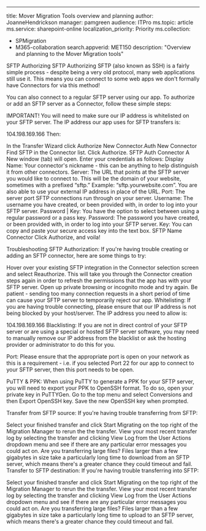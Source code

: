 ---
title: Mover Migration Tools overview and planning
author: JoanneHendrickson
manager: pamgreen
audience: ITPro
ms.topic: article
ms.service: sharepoint-online
localization_priority: Priority
ms.collection: 
- SPMigration
- M365-collaboration
search.appverid: MET150
description: "Overview and planning to the Mover Migration tools"

SFTP
Authorizing SFTP
Authorizing SFTP (also known as SSH) is a fairly simple process - despite being a very old protocol, many web applications still use it. This means you can connect to some web apps we don't formally have Connectors for via this method!

You can also connect to a regular SFTP server using our app. To authorize or add an SFTP server as a Connector, follow these simple steps:

IMPORTANT! You will need to make sure our IP address is whitelisted on your SFTP server. The IP address our app uses for SFTP transfers is:

104.198.169.166
Then:

In the Transfer Wizard click Authorize New Connector.Auth New Connector
Find SFTP in the Connector list.
Click Authorize.
SFTP Auth Connector
A New window (tab) will open. Enter your credentials as follows:
Display Name: Your connector's nickname - this can be anything to help distinguish it from other connectors.
Server: The URL that points at the SFTP server you would like to connect to. This will be the domain of your website, sometimes with a prefixed “sftp.” Example: “sftp.yourwebsite.com”. You are also able to use your external IP address in place of the URL.
Port: The server port SFTP connections run through on your server.
Username: The username you have created, or been provided with, in order to log into your SFTP server.
Password | Key: You have the option to select between using a regular password or a pass key.
Password: The password you have created, or been provided with, in order to log into your SFTP server.
Key: You can copy and paste your secure access key into the text box.
SFTP Name Connector
Click Authorize, and voila!


Troubleshooting SFTP
Authorization: If you're having trouble creating or adding an SFTP connector, here are some things to try:

Hover over your existing SFTP integration in the Connector selection screen and select Reauthorize. This will take you through the Connector creation steps again in order to refresh the permissions that the app has with your SFTP server.
Open up private browsing or incognito mode and try again.
Be patient - sending too many connection requests in a short period of time can cause your SFTP server to temporarily reject our app.
Whitelisting: If you are having trouble connecting, please ensure that our IP address is not being blocked by your host/server. The IP address you need to allow is:

104.198.169.166
Blacklisting: If you are not in direct control of your SFTP server or are using a special or hosted SFTP server software, you may need to manually remove our IP address from the blacklist or ask the hosting provider or administrator to do this for you.

Port: Please ensure that the appropriate port is open on your network as this is a requirement - i.e. if you selected Port 22 for our app to connect to your SFTP server, then this port needs to be open.

PuTTY & PPK: When using PuTTY to generate a PPK for your SFTP server, you will need to export your PPK to OpenSSH format. To do so, open your private key in PuTTYGen. Go to the top menu and select Conversions and then Export OpenSSH key. Save the new OpenSSH key when prompted.

Transfer from SFTP source: If you're having trouble transferring from SFTP:

Select your finished transfer and click Start Migrating on the top right of the Migration Manager to rerun the the transfer.
View your most recent transfer log by selecting the transfer and clicking View Log from the User Actions dropdown menu and see if there are any particular error messages you could act on.
Are you transferring large files? Files larger than a few gigabytes in size take a particularly long time to download from an SFTP server, which means there's a greater chance they could timeout and fail.
Transfer to SFTP destination: If you're having trouble transferring into SFTP:

Select your finished transfer and click Start Migrating on the top right of the Migration Manager to rerun the the transfer.
View your most recent transfer log by selecting the transfer and clicking View Log from the User Actions dropdown menu and see if there are any particular error messages you could act on.
Are you transferring large files? Files larger than a few gigabytes in size take a particularly long time to upload to an SFTP server, which means there's a greater chance they could timeout and fail.
